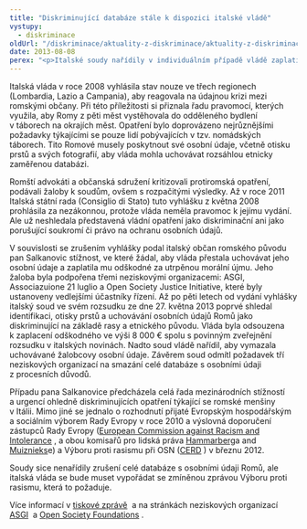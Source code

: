 ```yaml
---
title: "Diskriminující databáze stále k dispozici italské vládě"
vystupy:
  - diskriminace
oldUrl: "/diskriminace/aktuality-z-diskriminace/aktuality-z-diskriminace-2013/diskriminujici-databaze-stale-k-dispozici-italske-vlade/"
date: 2013-08-08
perex: "<p>Italské soudy nařídily v individuálním případě vládě zaplatit odškodné za diskriminující uchování osobních údajů.</p>"
---
```


<!-- imported from the old website -->

<p class="align-blok">Italská vláda v roce 2008 vyhlásila stav nouze ve třech regionech (Lombardia, Lazio a Campania), aby reagovala na údajnou krizi mezi romskými občany. Při této příležitosti si přiznala řadu pravomocí, kterých využila, aby Romy z pěti měst vystěhovala do odděleného bydlení v táborech na okrajích měst. Opatření bylo doprovázeno nejrůznějšími požadavky týkajícími se pouze lidí pobývajících v tzv. nomádských táborech. Tito Romové musely poskytnout své osobní údaje, včetně otisku prstů a svých fotografií, aby vláda mohla uchovávat rozsáhlou etnicky zaměřenou databázi. </p><p class="align-blok">Romští advokáti a občanská sdružení kritizovali protiromská opatření, podávali žaloby k soudům, ovšem s rozpačitými výsledky. Až v roce 2011 Italská státní rada (Consiglio di Stato) tuto vyhlášku z května 2008 prohlásila za nezákonnou, protože vláda neměla pravomoc k jejímu vydání. Ale už neshledala představená vládní opatření jako diskriminační ani jako porušující soukromí či právo na ochranu osobních údajů. </p><p class="align-blok">V souvislosti se zrušením vyhlášky podal italský občan romského původu pan Salkanovic stížnost, ve které žádal, aby vláda přestala uchovávat jeho osobní údaje a zaplatila mu odškodné za utrpěnou morální újmu. Jeho žaloba byla podpořena třemi neziskovými organizacemi: ASGI, Associazuione 21 luglio a Open Society Justice Initiative, které byly ustanoveny vedlejšími účastníky řízení. Až po pěti letech od vydání vyhlášky italský soud ve svém rozsudku ze dne 27. května 2013 poprvé shledal identifikaci, otisky prstů a uchovávání osobních údajů Romů jako diskriminující na základě rasy a etnického původu. Vláda byla odsouzena k zaplacení odškodného ve výši 8 000 € spolu s povinným zveřejnění rozsudku v italských novinách. Nadto soud vládě nařídil, aby vymazala uchovávané žalobcovy osobní údaje. Závěrem soud odmítl požadavek tří neziskových organizací na smazání celé databáze s osobními údaji z procesních důvodů.</p><p class="align-blok">Případu pana Salkanovice předcházela celá řada mezinárodních stížností a urgencí ohledně diskriminujících opatření týkající se romské menšiny v Itálii. Mimo jiné se jednalo o rozhodnutí přijaté Evropským hospodářským a sociálním výborem Rady Evropy v roce 2010 a výslovná doporučení zástupců Rady Evropy (<a title="Otevření do nového okna" href="http://www.coe.int/t/dghl/monitoring/ecri/country-by-country/italy/ITA-CbC-IV-2012-002-ENG.pdf" target="_blank">European Commission against Racism and Intolerance</a> , a obou komisařů pro lidská práva <a href="https://wcd.coe.int/ViewDoc.jsp?id=1826921" target="_blank">Hammarberg</a>a and <a href="https://wcd.coe.int/com.instranet.InstraServlet?command=com.instranet.CmdBlobGet&amp;InstranetImage=2143096&amp;SecMode=1&amp;DocId=1926434&amp;Usage=2" target="_blank">Muiznieks</a>e) a Výboru proti rasismu při OSN (<a title="Otevření do nového okna" href="http://www2.ohchr.org/english/bodies/cerd/docs/CERD.C.ITA.CO.16-18.pdf" target="_blank">CERD</a> ) v březnu 2012. </p><p class="align-blok">Soudy sice nenařídily zrušení celé databáze s osobními údaji Romů, ale italská vláda se bude muset vypořádat se zmíněnou zprávou Výboru proti rasismu, která to požaduje. </p><p class="align-blok">Více informací v <a title="Otevření do nového okna" href="http://www.non-discrimination.net/content/media/IT-22-Roma_Identification.pdf" target="_blank">tiskové zprávě</a>  a na stránkách neziskových organizací <a title="Otevření do nového okna" href="http://www.asgi.it/public/parser_download/save/trib_roma_ordinanza_27052012_impronte.pdf" target="_blank">ASGI</a>  a <a title="Otevření do nového okna" href="http://www.opensocietyfoundations.org/voices/italy-takes-step-towards-confronting-anti-roma-discrimination" target="_blank">Open Society Foundations</a> . </p>
